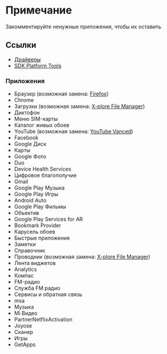 # Примечание

Закомментируйте ненужные приложения, чтобы их оставить

## Ссылки

- [Драйверы](https://developer.android.com/studio/run/win-usb)
- [SDK Platform Tools](https://developer.android.com/studio/releases/platform-tools.html)

### Приложения

- Браузер (возможная замена: [Firefox](https://play.google.com/store/apps/details?id=org.mozilla.firefox))
- Chrome
- Загрузки (возможная замена: [X-plore File Manager](https://play.google.com/store/apps/details?id=com.lonelycatgames.Xplore))
- Диктофон
- Меню SIM-карты
- Каталог живых обоев
- YouTube (возможная замена: [YouTube Vanced](https://vanced.app))
- Facebook
- Google Диск
- Карты
- Google Фото
- Duo
- Device Health Services
- Цифровое благополучие
- Gmail
- Google Play Музыка
- Google Play Игры
- Android Auto
- Google Play Фильмы
- Объектив
- Google Play Services for AR
- Bookmark Provider
- Карусель обоев
- Быстрые приложения
- Заметки
- Справочник
- Проводник (возможная замена: [X-plore File Manager](https://play.google.com/store/apps/details?id=com.lonelycatgames.Xplore))
- Лента виджетов
- Analytics
- Компас
- FM-радио
- Служба FM радио
- Сервисы и обратная связь
- msa
- Музыка
- Mi Видео
- PartnerNetflixActivation
- Joyose
- Сканер
- Игры
- GetApps
